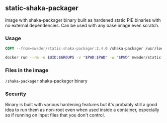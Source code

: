 ## static-shaka-packager

Image with shaka-packager binary built as hardened static PIE binaries with no
external dependencies. Can be used with any base image even scratch.

### Usage
```Dockerfile
COPY --from=mwader/static-shaka-packager:2.4.0 /shaka-packager /usr/local/bin/
```
```sh
docker run --rm -u $UID:$GROUPS -v "$PWD:$PWD" -w "$PWD" mwader/static-shaka-packager:2.4.0 ...
```

### Files in the image
`/shaka-packager` shaka-packager binary  

### Security

Binary is built with various hardening features but it's probably still a good idea to run
them as non-root even when used inside a container, especially so if running on input files
that you don't control.
